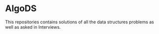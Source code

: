 # AlgoDS
This repositories contains solutions of all the data structures problems as well as asked in Interviews.
